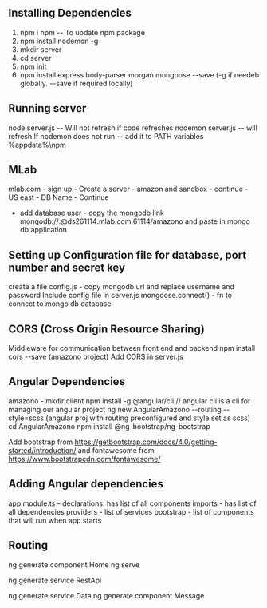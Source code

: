 ## Installing Dependencies
1. npm i npm -- To update npm package
2. npm install nodemon -g
3. mkdir server
4. cd server
5. npm init
6. npm install express body-parser morgan mongoose --save (-g if needeb globally. --save if required locally)

## Running server
node server.js -- Will not refresh if code refreshes
nodemon server.js -- will refresh
If nodemon does not run -- add it to PATH variables %appdata%\npm

## MLab
mlab.com - sign up - Create a server - amazon and sandbox - continue - US east - DB Name - Continue
- add database user - copy the mongodb link 
mongodb://<dbuser>:<dbpassword>@ds261114.mlab.com:61114/amazono and paste in mongo db application

## Setting up Configuration file for database, port number and secret key
create a file config.js - copy mongodb url and replace username and password
Include config file in server.js
mongoose.connect() - fn to connect to mongo db database

## CORS (Cross Origin Resource Sharing)
Middleware for communication between front end and backend
npm install cors --save (amazono project)
Add CORS in server.js

## Angular Dependencies
amazono - mkdir client
npm install -g @angular/cli // angular cli is a cli for managing our angular project
ng new AngularAmazono --routing --style=scss (angular proj with routing preconfigured and style set as scss)
cd AngularAmazono
npm install @ng-bootstrap/ng-bootstrap

Add bootstrap from https://getbootstrap.com/docs/4.0/getting-started/introduction/ and fontawesome from https://www.bootstrapcdn.com/fontawesome/

## Adding Angular dependencies
app.module.ts - declarations: has list of all components
imports - has list of all dependencies
providers - list of services
bootstrap - list of components that will run when app starts

## Routing
ng generate component Home
ng serve

ng generate service RestApi

ng generate service Data
ng generate component Message